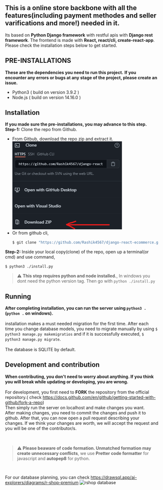 ## This is a online store backbone with all the features(including payment methodes and seller varifications and more!) needed in it. 

Its based on **Python Django framework** with restful apis with **Django rest framework**. The frontend is made with **React, react/cli, create-react-app**. <br />
Please check the installation steps below to get started.

## PRE-INSTALLATIONS
**These are the dependencies you need to run this project.**
**If you encounter any errors or bugs at any stage of the project, please create an issue.**
<ul>
  <li>
    Python3 ( build on version 3.9.2 )
  <li>
    Node.js ( build on version 14.16.0 )
    </li>
    </ul>

## Installation
**If you made sure the pre-installations, you may advance to this step.**
<br />
**Step-1:** Clone the repo from Github. <br>
<ul>
<li>From Gitbub, download the repo zip and extract it. <br />
<img src="./github.zip.png" alt="github download zip">
<br /></li>
  <li>
Or from github cli, <br />
  
```bash
$ git clone "https://github.com/Rashik4567/django-react-ecommerce.git"
```
</li>
</ul>

**Step-2:** Inside your local copy(clone) of the repo, open up a terminal(or cmd) and use command, <br />
```bash
$ python3 ./install.py
```
> :warning: **This step requires python and node installed.**, In windows you dont need the python version tag. Then go with ```python ./install.py```


## Running
**After completing installation, you can run the server using `python3 .`(`python .` on windows).** <br /><br />
installation makes a must needed migration for the first time. After each time you change database models, you need to migrate manually by using `$ python3 manage.py makemigratios` and if it is successfully executed, `$ python3 manage.py migrate`. <br>
<br>
The database is SQLITE by default.

## Development and contribution
**When contributing, you don't need to worry about anything. If you think you will break while updating or developing, you are wrong.** <br> <br>
For development, you first need to **FORK** the repository from the official repository.( check https://docs.github.com/en/github/getting-started-with-github/fork-a-repo) <br>
Then simply run the server on localhost and make changes you want. <br>
After making changes, you need to commit the changes and push it to github. After that, you can now open a pull request describing your changes. If we  think your changes are worth, we will accept the request and you will be one of the contributor/s.
<br> <br> <br>
> :warning: **Please beaware of code formation. Unmatched formation may create unnecessary conflicts**, we use **Pretter code formatter** for javascript and **autopep8** for python. <br>
<br>

For our database planning, you can check https://drawsql.app/ai-explorers/diagrams/r-shop-premium 
![rshop database](https://user-images.githubusercontent.com/58215479/117542413-5ffdea80-b03a-11eb-8776-899f1773518b.png)

